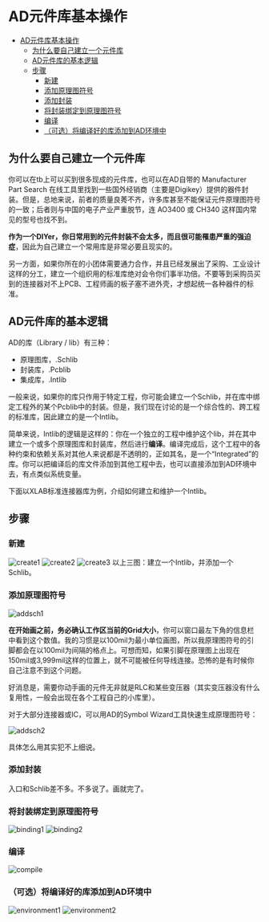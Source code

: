 # AD元件库基本操作

- [AD元件库基本操作](#ad元件库基本操作)
  - [为什么要自己建立一个元件库](#为什么要自己建立一个元件库)
  - [AD元件库的基本逻辑](#ad元件库的基本逻辑)
  - [步骤](#步骤)
    - [新建](#新建)
    - [添加原理图符号](#添加原理图符号)
    - [添加封装](#添加封装)
    - [将封装绑定到原理图符号](#将封装绑定到原理图符号)
    - [编译](#编译)
    - [（可选）将编译好的库添加到AD环境中](#可选将编译好的库添加到ad环境中)

## 为什么要自己建立一个元件库
你可以在tb上可以买到很多现成的元件库，也可以在AD自带的 Manufacturer Part Search 在线工具里找到一些国外经销商（主要是Digikey）提供的器件封装。但是，总地来说，前者的质量良莠不齐，许多库甚至不能保证元件原理图符号的一致；后者则与中国的电子产业严重脱节，连 AO3400 或 CH340 这样国内常见的型号也找不到。

**作为一个DIYer，你日常用到的元件封装不会太多，而且很可能罹患严重的强迫症**，因此为自己建立一个常用库是非常必要且现实的。

另一方面，如果你所在的小团体需要通力合作，并且已经发展出了采购、工业设计这样的分工，建立一个组织用的标准库绝对会令你们事半功倍。不要等到采购员买到的连接器对不上PCB、工程师画的板子塞不进外壳，才想起统一各种器件的标准。

## AD元件库的基本逻辑
AD的库（Library / lib）有三种：
- 原理图库，.Schlib
- 封装库，.Pcblib
- 集成库，.Intlib

一般来说，如果你的库只作用于特定工程，你可能会建立一个Schlib，并在库中绑定工程外的某个Pcblib中的封装。但是，我们现在讨论的是一个综合性的、跨工程的标准库，因此建立的是一个Intlib。

简单来说，Intlib的逻辑是这样的：你在一个独立的工程中维护这个lib，并在其中建立一个或多个原理图库和封装库，然后进行**编译**。编译完成后，这个工程中的各种约束和依赖关系对其他人来说都是不透明的，正如其名，是一个“Integrated”的库。你可以把编译后的库文件添加到其他工程中去，也可以直接添加到AD环境中去，有点类似系统变量。

下面以XLAB标准连接器库为例，介绍如何建立和维护一个Intlib。

## 步骤
### 新建
![create1](元件库的建立和维护.assets/create1.png)
![create2](元件库的建立和维护.assets/create2.png)
![create3](元件库的建立和维护.assets/create3.png)
以上三图：建立一个Intlib，并添加一个Schlib。

### 添加原理图符号
![addsch1](addsch1.png)

**在开始画之前，务必确认工作区当前的Grid大小**，你可以窗口最左下角的信息栏中看到这个数值。我的习惯是以100mil为最小单位画图，所以我原理图符号的引脚都会在以100mil为间隔的格点上。可想而知，如果引脚在原理图上出现在150mil或3,999mil这样的位置上，就不可能被任何导线连接。恐怖的是有时候你自己注意不到这个问题。

好消息是，需要你动手画的元件无非就是RLC和某些变压器（其实变压器没有什么复用性，一般会出现在各个工程自己的小库里）。

对于大部分连接器或IC，可以用AD的Symbol Wizard工具快速生成原理图符号：

![addsch2](元件库的建立和维护.assets/addsch2.png)

具体怎么用其实犯不上细说。

### 添加封装
入口和Schlib差不多。不多说了。画就完了。

### 将封装绑定到原理图符号
![binding1](元件库的建立和维护.assets/binding1.png)
![binding2](元件库的建立和维护.assets/binding2.png)

### 编译
![compile](元件库的建立和维护.assets/compile.png)

### （可选）将编译好的库添加到AD环境中
![environment1](元件库的建立和维护.assets/environment1.png)
![environment2](元件库的建立和维护.assets/environment2.png)
